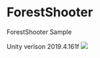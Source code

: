 # ForestShooter
 ForestShooter Sample
 
 Unity verison 2019.4.161f
![](http://i.imgur.com/OUkLi.gif)
